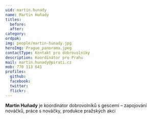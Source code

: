 ```yaml
---
uid: martin.hunady
name: Martin Huňady
titles:
  before: 
  after:
category: 
ordpak:
img: people/martin-hunady.jpg
heroImg: Prague_panorama.jpeg
contactType: Kontakt pro dobrovolníky
description: Koordinátor pro Prahu
mail: martin.hunady@pirati.cz
mob: 770 113 641
profiles:
  github:       
  facebook: 
  twitter: 		  
  flickr:  
---
```


**Martin Huňady** je koordinátor dobrovolníků s gescemi – zapojování nováčků, práce s nováčky, produkce pražských akcí



